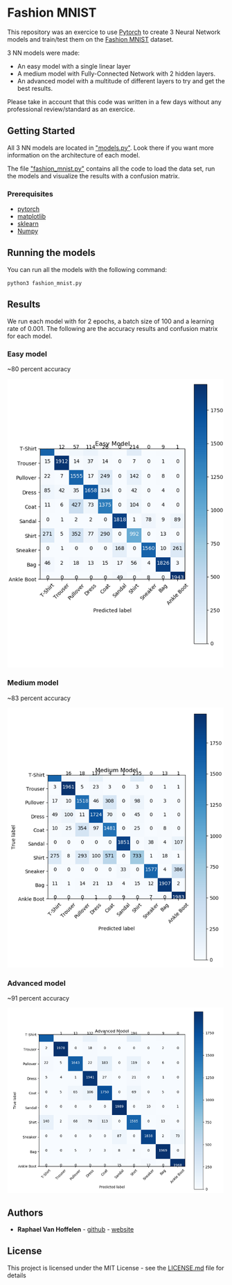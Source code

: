 # Fashion MNIST

This repository was an exercice to use [Pytorch](https://pytorch.org/) to create 3 Neural Network models and train/test them on the [Fashion MNIST](https://github.com/zalandoresearch/fashion-mnist) dataset.

3 NN models were made:

- An easy model with a single linear layer
- A medium model with Fully-Connected Network with 2 hidden layers.
- An advanced model with a multitude of different layers to try and get the best results.

Please take in account that this code was written in a few days without any professional review/standard as an exercice.

## Getting Started

All 3 NN models are located in ["models.py"](models.py). Look there if you want more information on the architecture of each model.

The file ["fashion_mnist.py"](fashion_mnist.py) contains all the code to load the data set, run the models and visualize the results with a confusion matrix.

### Prerequisites

- [pytorch](https://pytorch.org/)
- [matplotlib](https://matplotlib.org/)
- [sklearn](https://scikit-learn.org/stable/)
- [Numpy](https://numpy.org/)

## Running the models

You can run all the models with the following command:

```[python]
python3 fashion_mnist.py
```

## Results

We run each model with for 2 epochs, a batch size of 100 and a learning rate of 0.001. The following are the accuracy results and confusion matrix for each model.

### Easy model

~80 percent accuracy

<img src="results/easy.png" alt="easy" width="500"/>

### Medium model

~83 percent accuracy

<img src="results/medium.png" alt="medium" width="500"/>

### Advanced model

~91 percent accuracy

<img src="results/advanced.png" alt="advanced" width="500"/>

## Authors

- **Raphael Van Hoffelen** - [github](https://github.com/dskart) - [website](https://www.raphaelvanhoffelen.com/)

## License

This project is licensed under the MIT License - see the [LICENSE.md](LICENSE.md) file for details
